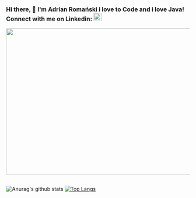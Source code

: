### Hi there, 👋 I'm Adrian Romański i love to Code and i love Java! Connect with me on Linkedin: [<img alt="AdrianRomanski | LinkedIn" width="22px" src="https://cdn.jsdelivr.net/npm/simple-icons@v3/icons/linkedin.svg" />](https://www.linkedin.com/in/adrianromanski/)  

<img src="https://www.animatiebrouwerij.nl/wp-content/uploads/2018/12/Gif-animatie-laten-maken-gifje-gifjes-giphy-4.gif" width="1200" height="400"/>

## <div align="left"></div>
![Anurag's github stats](https://github-readme-stats.vercel.app/api?username=AdrianRomanski&show_icons=true&theme=vue)
[![Top Langs](https://github-readme-stats.vercel.app/api/top-langs/?username=AdrianRomanski&layout=compact)](https://github.com/anuraghazra/github-readme-stats)



